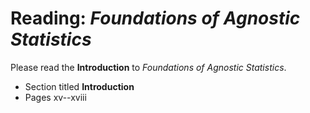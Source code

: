 # Reading: *Foundations of Agnostic Statistics*

Please read the **Introduction** to *Foundations of Agnostic Statistics*. 

- Section titled **Introduction** 
- Pages xv--xviii